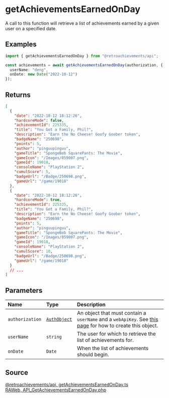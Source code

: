 # getAchievementsEarnedOnDay

A call to this function will retrieve a list of achievements earned by a given user on a specified date.

## Examples

```ts
import { getAchievementsEarnedOnDay } from "@retroachievements/api";

const achievements = await getAchievementsEarnedOnDay(authorization, {
  userName: "deng",
  onDate: new Date("2022-10-12")
});
```

## Returns

```json
[
  {
    "date": "2022-10-12 18:12:26",
    "hardcoreMode": false,
    "achievementId": 225335,
    "title": "You Got a Family, Phil?",
    "description": "Earn the No Cheese! Goofy Goober token",
    "badgeName": "250698",
    "points": 5,
    "author": "pinguupinguu",
    "gameTitle": "SpongeBob SquarePants: The Movie",
    "gameIcon": "/Images/059007.png",
    "gameId": 19018,
    "consoleName": "PlayStation 2",
    "cumulScore": 5,
    "badgeUrl": "/Badge/250698.png",
    "gameUrl": "/game/19018"
  },
  {
    "date": "2022-10-12 18:12:26",
    "hardcoreMode": true,
    "achievementId": 225335,
    "title": "You Got a Family, Phil?",
    "description": "Earn the No Cheese! Goofy Goober token",
    "badgeName": "250698",
    "points": 5,
    "author": "pinguupinguu",
    "gameTitle": "SpongeBob SquarePants: The Movie",
    "gameIcon": "/Images/059007.png",
    "gameId": 19018,
    "consoleName": "PlayStation 2",
    "cumulScore": 10,
    "badgeUrl": "/Badge/250698.png",
    "gameUrl": "/game/19018"
  }
  // ...
]
```

## Parameters

| Name            | Type                                        | Description                                                                                                                  |
| :-------------- | :------------------------------------------ | :--------------------------------------------------------------------------------------------------------------------------- |
| `authorization` | [`AuthObject`](/v1/data-models/auth-object) | An object that must contain a `userName` and a `webApiKey`. See [this page](/getting-started) for how to create this object. |
| `userName`      | `string`                                    | The user for which to retrieve the list of achievements for.                                                                 |
| `onDate`        | `Date`                                      | When the list of achievements should begin.                                                                                  |

## Source

[@retroachievements/api, getAchievementsEarnedOnDay.ts](https://github.dev/RetroAchievements/api-js/blob/main/src/user/getAchievementsEarnedOnDay.ts)  
[RAWeb, API_GetAchievementsEarnedOnDay.php](https://github.dev/RetroAchievements/RAWeb/blob/master/public/API/API_GetAchievementsEarnedOnDay.php)
